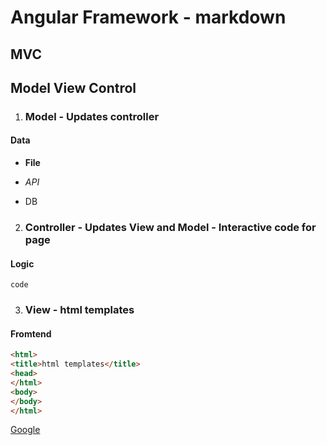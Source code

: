 # Angular Framework - markdown

## MVC

## Model View Control

1. ### Model - Updates controller
#### Data 
* **File**
+ *API*
- DB

2. ### Controller - Updates View and Model - Interactive code for page
#### Logic
```
code
```

3. ### View - html templates
#### Fromtend
```HTML
<html>
<title>html templates</title>
<head>
</html>
<body>
</body>
</html>
```
[Google](https://www.google.com)